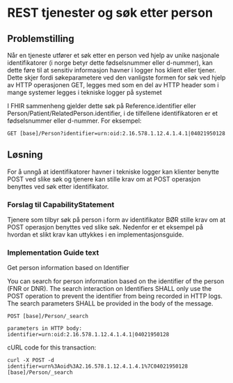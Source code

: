 # REST tjenester og søk etter person 

## Problemstilling

Når en tjeneste utfører et søk etter en person ved hjelp av unike nasjonale identifikatorer (i norge betyr dette fødselsnummer eller d-nummer), kan dette føre til at sensitiv informasjon havner i logger hos klient eller tjener. Dette skjer fordi søkeparametere ved den vanligste formen for søk ved hjelp av HTTP operasjonen GET, legges med som en del av HTTP header som i mange systemer legges i tekniske logger på systemet

I FHIR sammenheng gjelder dette søk på Reference.identifier eller Person/Patient/RelatedPerson.identifier, i de tilfellene identifikatoren er et fødselsnummer eller d-nummer. For eksempel:
~~~
GET [base]/Person?identifier=urn:oid:2.16.578.1.12.4.1.4.1|04021950128
~~~

## Løsning

For å unngå at identifikatorer havner i tekniske logger kan klienter benytte POST ved slike søk og tjenere kan stille krav om at POST operasjon benyttes ved søk etter identifikator.

### Forslag til CapabilityStatement

Tjenere som tilbyr søk på person i form av identifikator BØR stille krav om at POST operasjon benyttes ved slike søk. Nedenfor er et eksempel på hvordan et slikt krav kan uttykkes i en implementasjonsguide.

### Implementation Guide text

Get person information based on Identifier

You can search for person information based on the identifier of the person (FNR or DNR). The search interaction on Identifiers SHALL only use the POST operation to prevent the identifier from being recorded in HTTP logs. The search parameters SHALL be provided in the body of the message.

~~~
POST [base]/Person/_search

parameters in HTTP body: 
identifier=urn:oid:2.16.578.1.12.4.1.4.1|04021950128
~~~

cURL code for this transaction:

~~~
curl -X POST -d identifier=urn%3Aoid%3A2.16.578.1.12.4.1.4.1%7C04021950128 
[base]/Person/_search
~~~